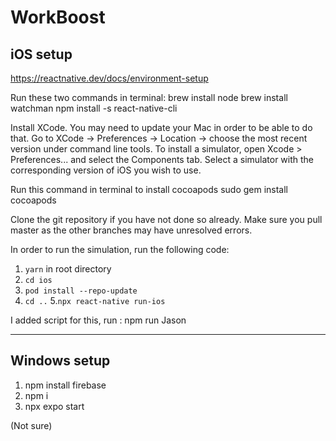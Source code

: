 # WorkBoost

## iOS setup
https://reactnative.dev/docs/environment-setup

Run these two commands in terminal:
  brew install node
  brew install watchman
  npm install -s react-native-cli

Install XCode. You may need to update your Mac in order to be able to do that.
Go to XCode -> Preferences -> Location -> choose the most recent version under command line tools.
To install a simulator, open Xcode > Preferences... and select the Components tab. Select a simulator with the corresponding version of iOS you wish to use.

Run this command in terminal to install cocoapods
  sudo gem install cocoapods

Clone the git repository if you have not done so already. Make sure you pull master as the other branches may have unresolved errors.

In order to run the simulation, run the following code:
   1. `yarn` in root directory
   2. `cd ios`
   3. `pod install --repo-update`
   4. `cd ..`
   5.`npx react-native run-ios`

  I added script for this, run : npm run Jason
  
---
## Windows setup

1. npm install firebase
2. npm i
3. npx expo start

(Not sure)
